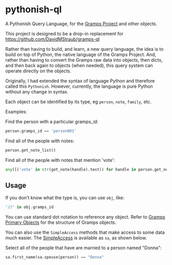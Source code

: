 # pythonish-ql

A Pythonish Query Language, for the [Gramps Project](https://gramps-project.org/) and other objects.

This project is designed to be a drop-in replacement for https://github.com/DavidMStraub/gramps-ql

Rather than having to build, and learn, a new query language, the idea
is to build on top of Python, the native language of the Gramps Project.
And, rather than having to convert the Gramps raw data into objects, then dicts, and
then back again to objects (when needed), this query system can operate directly
on the objects.

Originally, I had extended the syntax of language Python and therefore called this
`Pythonish`. However, currently, the language is pure Python without any change in
syntax.

Each object can be identified by its type, eg `person`, `note`, `family`, etc.

Examples:

Find the person with a particular gramps_id:

```python
person.gramps_id == 'person001'
```

Find all of the people with notes:

```python
person.get_note_list()
```
Find all of the people with notes that mention 'vote':

```python
any([('vote' in str(get_note(handle).text)) for handle in person.get_note_list()])
```

## Usage

If you don't know what the type is, you can use `obj`, like:

```python
"23" in obj.gramps_id
```
You can use standard dot notation to reference any object. Refer to [Gramps Primary Objects](https://www.gramps-project.org/wiki/index.php/Using_database_API#Primary_Objects) for the structure of Gramps objects.

You can also use the `SimpleAccess` methods that make access to some data much easier. The [SimpleAccess](https://gramps-project.org/docs/simple.html#module-gramps.gen.simple._simpleaccess) is available as `sa`, as shown below.

Select all of the people that have are married to a person named "Donna":

```python
sa.first_name(sa.spouse(person)) == "Donna"
```
